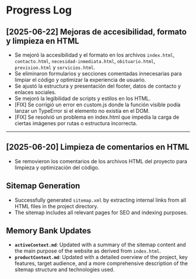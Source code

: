 # Progress Log

## [2025-06-22] Mejoras de accesibilidad, formato y limpieza en HTML

- Se mejoró la accesibilidad y el formato en los archivos `index.html`, `contacto.html`, `necesidad-inmediata.html`, `obituario.html`, `prevision.html` y `servicios.html`.
- Se eliminaron formularios y secciones comentadas innecesarias para limpiar el código y optimizar la experiencia de usuario.
- Se ajustó la estructura y presentación del footer, datos de contacto y enlaces sociales.
- Se mejoró la legibilidad de scripts y estilos en los HTML.
- [FIX] Se corrigió un error en custom.js donde la función visible podía lanzar un TypeError si el elemento no existía en el DOM.
- [FIX] Se resolvió un problema en index.html que impedía la carga de ciertas imágenes por rutas o estructura incorrecta.

---

## [2025-06-20] Limpieza de comentarios en HTML
- Se removieron los comentarios de los archivos HTML del proyecto para limpieza y optimización del código.

## Sitemap Generation
-   Successfully generated `sitemap.xml` by extracting internal links from all HTML files in the project directory.
-   The sitemap includes all relevant pages for SEO and indexing purposes.

## Memory Bank Updates
-   **`activeContext.md`**: Updated with a summary of the sitemap content and the main purpose of the website as derived from `index.html`.
-   **`productContext.md`**: Updated with a detailed overview of the project, key features, target audience, and a more comprehensive description of the sitemap structure and technologies used.

